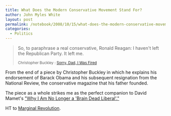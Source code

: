 ```yaml
---
title: What Does the Modern Conservative Movement Stand For?
author: John Myles White
layout: post
permalink: /notebook/2008/10/15/what-does-the-modern-conservative-movement-stand-for/
categories:
  - Politics
---
```


<blockquote>
<p>So, to paraphrase a real conservative, Ronald Reagan: I haven't left the Republican Party. It left me.</p>

<small>Christopher Buckley : <a href="http://www.thedailybeast.com/blogs-and-stories/2008-10-14/sorry-dad-i-was-fired/">Sorry, Dad, I Was Fired</a></small>
</blockquote>

From the end of a piece by Christopher Buckley in which he explains his endorsement of Barack Obama and his subsequent resignation from the National Review, the conservative magazine that his father founded.

The piece as a whole strikes me as the perfect companion to David Mamet's ["Why I Am No Longer a 'Brain Dead Liberal'."](http://www.villagevoice.com/2008-03-11/news/why-i-am-no-longer-a-brain-dead-liberal/)

HT to [Marginal Revolution](http://www.marginalrevolution.com/).
